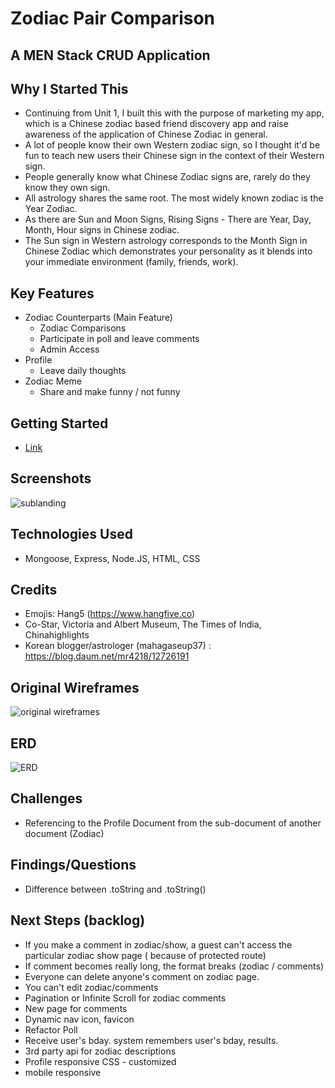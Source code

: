 # Zodiac Pair Comparison

## A MEN Stack CRUD Application

## Why I Started This
- Continuing from Unit 1, I built this with the purpose of marketing my app, which is a Chinese zodiac based friend discovery app and raise awareness of the application of Chinese Zodiac in general.
- A lot of people know their own Western zodiac sign, so I thought it'd be fun to teach new users their Chinese sign in the context of their Western sign.
- People generally know what Chinese Zodiac signs are, rarely do they know they own sign. 
- All astrology shares the same root. The most widely known zodiac is the Year Zodiac. 
- As there are Sun and Moon Signs, Rising Signs - There are Year, Day, Month, Hour signs in Chinese zodiac. 
- The Sun sign in Western astrology corresponds to the Month Sign in Chinese Zodiac which demonstrates your personality as it blends into your immediate environment (family, friends, work). 

## Key Features
- Zodiac Counterparts (Main Feature)
  - Zodiac Comparisons
  - Participate in poll and leave comments
  - Admin Access 
- Profile 
  - Leave daily thoughts
- Zodiac Meme
  - Share and make funny / not funny

## Getting Started
- <a href="https://zodiac-counterparts.herokuapp.com/">Link</a>


## Screenshots
<img src="https://i.imgur.com/zvXj1S4_d.webp?maxwidth=760&fidelity=grand"  alt="sublanding">

## Technologies Used 
- Mongoose, Express, Node.JS, HTML, CSS

## Credits
- Emojis: Hang5 (https://www.hangfive.co)
- Co-Star, Victoria and Albert Museum, The Times of India, Chinahighlights
- Korean blogger/astrologer (mahagaseup37) : https://blog.daum.net/mr4218/12726191

## Original Wireframes
<img src="https://i.imgur.com/JgpvbD4_d.webp?maxwidth=760&fidelity=grand" alt="original wireframes">

## ERD
<img src="https://i.imgur.com/wuzG7j0_d.webp?maxwidth=760&fidelity=grand" alt="ERD">

## Challenges
- Referencing to the Profile Document from the sub-document of another document (Zodiac)

## Findings/Questions
- Difference between .toString and .toString()

## Next Steps (backlog)
- If you make a comment in zodiac/show, a guest can't access the particular zodiac show page ( because of protected route)
- If comment becomes really long, the format breaks (zodiac / comments)
- Everyone can delete anyone's comment on zodiac page. 
- You can't edit zodiac/comments
- Pagination or Infinite Scroll for zodiac comments
- New page for comments
- Dynamic nav icon, favicon
- Refactor Poll
- Receive user's bday. system remembers user's bday, results.
- 3rd party api for zodiac descriptions
- Profile responsive CSS - customized
- mobile responsive 


